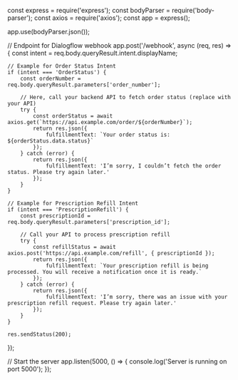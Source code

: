const express = require('express');
const bodyParser = require('body-parser');
const axios = require('axios');
const app = express();

app.use(bodyParser.json());

// Endpoint for Dialogflow webhook
app.post('/webhook', async (req, res) => {
    const intent = req.body.queryResult.intent.displayName;

    // Example for Order Status Intent
    if (intent === 'OrderStatus') {
        const orderNumber = req.body.queryResult.parameters['order_number'];
        
        // Here, call your backend API to fetch order status (replace with your API)
        try {
            const orderStatus = await axios.get(`https://api.example.com/order/${orderNumber}`);
            return res.json({
                fulfillmentText: `Your order status is: ${orderStatus.data.status}`
            });
        } catch (error) {
            return res.json({
                fulfillmentText: 'I’m sorry, I couldn’t fetch the order status. Please try again later.'
            });
        }
    }

    // Example for Prescription Refill Intent
    if (intent === 'PrescriptionRefill') {
        const prescriptionId = req.body.queryResult.parameters['prescription_id'];
        
        // Call your API to process prescription refill
        try {
            const refillStatus = await axios.post('https://api.example.com/refill', { prescriptionId });
            return res.json({
                fulfillmentText: `Your prescription refill is being processed. You will receive a notification once it is ready.`
            });
        } catch (error) {
            return res.json({
                fulfillmentText: 'I’m sorry, there was an issue with your prescription refill request. Please try again later.'
            });
        }
    }

    res.sendStatus(200);
});

// Start the server
app.listen(5000, () => {
    console.log('Server is running on port 5000');
});
